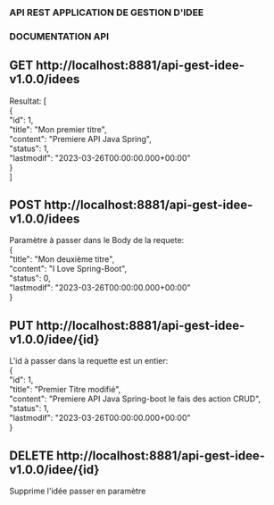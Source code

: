 ### API REST APPLICATION DE GESTION D'IDEE

### DOCUMENTATION API

## GET http://localhost:8881/api-gest-idee-v1.0.0/idees

Resultat: 
[  
    {  
        "id": 1,  
        "title": "Mon premier titre",  
        "content": "Premiere API Java Spring",  
        "status": 1,  
        "lastmodif": "2023-03-26T00:00:00.000+00:00"  
    }  
]  

## POST  http://localhost:8881/api-gest-idee-v1.0.0/idees

Paramètre à passer dans le Body de la requete:  
{  
    "title": "Mon deuxième titre",  
    "content": "I Love Spring-Boot",  
    "status": 0,  
    "lastmodif": "2023-03-26T00:00:00.000+00:00"  
}  

## PUT http://localhost:8881/api-gest-idee-v1.0.0/idee/{id}

L'id à passer dans la requette est un entier:  
{  
    "id": 1,  
    "title": "Premier Titre modifié",  
    "content": "Premiere API Java Spring-boot le fais des action CRUD",  
    "status": 1,  
    "lastmodif": "2023-03-26T00:00:00.000+00:00"  
}  

## DELETE http://localhost:8881/api-gest-idee-v1.0.0/idee/{id}

Supprime l'idée passer en paramètre

